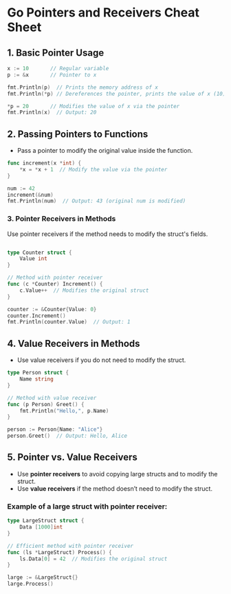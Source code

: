 # Go Pointers and Receivers Cheat Sheet

## 1. **Basic Pointer Usage**
```go
x := 10       // Regular variable
p := &x       // Pointer to x

fmt.Println(p)  // Prints the memory address of x
fmt.Println(*p) // Dereferences the pointer, prints the value of x (10)

*p = 20       // Modifies the value of x via the pointer
fmt.Println(x)  // Output: 20
```

## 2. **Passing Pointers to Functions**

- Pass a pointer to modify the original value inside the function.

```go
func increment(x *int) {
    *x = *x + 1  // Modify the value via the pointer
}

num := 42
increment(&num)
fmt.Println(num)  // Output: 43 (original num is modified)
```

### 3. Pointer Receivers in Methods

Use pointer receivers if the method needs to modify the struct's fields.
```go

type Counter struct {
    Value int
}

// Method with pointer receiver
func (c *Counter) Increment() {
    c.Value++  // Modifies the original struct
}

counter := &Counter{Value: 0}
counter.Increment()
fmt.Println(counter.Value)  // Output: 1
```

## 4. **Value Receivers in Methods**

- Use value receivers if you do not need to modify the struct.

```go
type Person struct {
    Name string
}

// Method with value receiver
func (p Person) Greet() {
    fmt.Println("Hello,", p.Name)
}

person := Person{Name: "Alice"}
person.Greet()  // Output: Hello, Alice

```


## 5. **Pointer vs. Value Receivers**

- Use **pointer receivers** to avoid copying large structs and to modify the struct.
- Use **value receivers** if the method doesn’t need to modify the struct.


### Example of a large struct with pointer receiver:

```Go
type LargeStruct struct {
    Data [1000]int
}

// Efficient method with pointer receiver
func (ls *LargeStruct) Process() {
    ls.Data[0] = 42  // Modifies the original struct
}

large := &LargeStruct{}
large.Process()

```